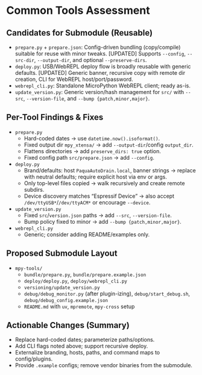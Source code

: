 # Common Tools Assessment

## Candidates for Submodule (Reusable)
- `prepare.py` + `prepare.json`: Config-driven bundling (copy/compile) suitable for reuse with minor tweaks. [UPDATED] Supports `--config`, `--src-dir`, `--output-dir`, and optional `--preserve-dirs`.
- `deploy.py`: USB/WebREPL deploy flow is broadly reusable with generic defaults. [UPDATED] Generic banner, recursive copy with remote dir creation, CLI for WebREPL host/port/password.
- `webrepl_cli.py`: Standalone MicroPython WebREPL client; ready as-is.
- `update_version.py`: Generic version/hash management for `src/` with `--src`, `--version-file`, and `--bump {patch,minor,major}`.

## Per-Tool Findings & Fixes
- `prepare.py`
  - Hard-coded dates → use `datetime.now().isoformat()`.
  - Fixed output dir `mpy_xtensa/` → add `--output-dir`/config `output_dir`.
  - Flattens directories → add `preserve_dirs: true` option.
  - Fixed config path `src/prepare.json` → add `--config`.
- `deploy.py`
  - Brand/defaults: host `PaquaAutoDrain.local`, banner strings → replace with neutral defaults; require explicit host via env or args.
  - Only top-level files copied → walk recursively and create remote subdirs.
  - Device discovery matches “Espressif Device” → also accept `/dev/ttyUSB*`/`/dev/ttyACM*` or encourage `--device`.
- `update_version.py`
  - Fixed `src`/`version.json` paths → add `--src`, `--version-file`.
  - Bump policy fixed to minor → add `--bump {patch,minor,major}`.
- `webrepl_cli.py`
  - Generic; consider adding README/examples only.

## Proposed Submodule Layout
- `mpy-tools/`
  - `bundle/prepare.py`, `bundle/prepare.example.json`
  - `deploy/deploy.py`, `deploy/webrepl_cli.py`
  - `versioning/update_version.py`
  - `debug/debug_monitor.py` (after plugin-izing), `debug/start_debug.sh`, `debug/debug_config.example.json`
  - `README.md` with `uv`, `mpremote`, `mpy-cross` setup

## Actionable Changes (Summary)
- Replace hard-coded dates; parameterize paths/options.
- Add CLI flags noted above; support recursive deploy.
- Externalize branding, hosts, paths, and command maps to config/plugins.
- Provide `.example` configs; remove vendor binaries from the submodule.
